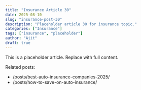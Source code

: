 ```yaml
---
title: "Insurance Article 30"
date: 2025-08-10
slug: "insurance-post-30"
description: "Placeholder article 30 for insurance topic."
categories: ["Insurance"]
tags: ["insurance", "placeholder"]
author: "Ajit"
draft: true
---
```


This is a placeholder article. Replace with full content.

Related posts:

- /posts/best-auto-insurance-companies-2025/
- /posts/how-to-save-on-auto-insurance/

